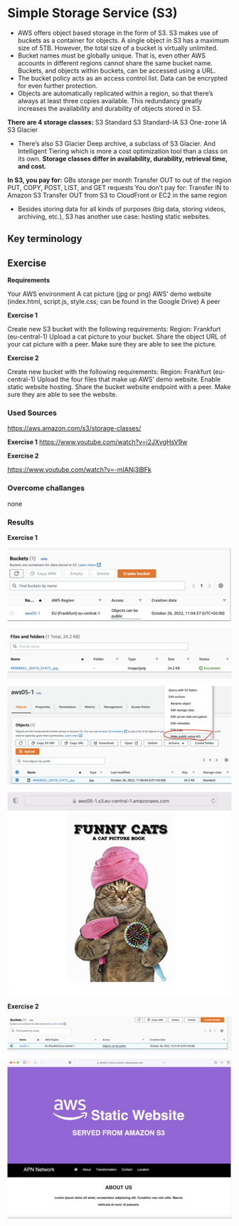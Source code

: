 # Simple Storage Service (S3)

* AWS offers object based storage in the form of S3. S3 makes use of buckets as a container for objects. A single object in S3 has a maximum size of 5TB. However, the total size of a bucket is virtually unlimited.
* Bucket names must be globally unique. That is, even other AWS accounts in different regions cannot share the same bucket name. Buckets, and objects within buckets, can be accessed using a URL.
* The bucket policy acts as an access control list. Data can be encrypted for even further protection.
* Objects are automatically replicated within a region, so that there’s always at least three copies available. This redundancy greatly increases the availability and durability of objects stored in S3.

**There are 4 storage classes:**
S3 Standard
S3 Standard-IA
S3 One-zone IA
S3 Glacier
* There’s also S3 Glacier Deep archive, a subclass of S3 Glacier. And Intelligent Tiering which is more a cost optimization tool than a class on its own.
**Storage classes differ in availability, durability, retrieval time, and cost.**

**In S3, you pay for:**
GBs storage per month
Transfer OUT to out of the region
PUT, COPY, POST, LIST, and GET requests
You don’t pay for:
Transfer IN to Amazon S3
Transfer OUT from S3 to CloudFront or EC2 in the same region

* Besides storing data for all kinds of purposes (big data, storing videos, archiving, etc.), S3 has another use case: hosting static websites.


## Key terminology


## Exercise

**Requirements**

Your AWS environment
A cat picture (jpg or png)
AWS’ demo website (index.html, script.js, style.css; can be found in the Google Drive)
A peer

**Exercise 1**

Create new S3 bucket with the following requirements: Region: Frankfurt (eu-central-1)
Upload a cat picture to your bucket.
Share the object URL of your cat picture with a peer. Make sure they are able to see the picture.

**Exercise 2**

Create new bucket with the following requirements: Region: Frankfurt (eu-central-1)
Upload the four files that make up AWS’ demo website.
Enable static website hosting.
Share the bucket website endpoint with a peer. Make sure they are able to see the website.

### Used Sources

https://aws.amazon.com/s3/storage-classes/

**Exercise 1** 
https://www.youtube.com/watch?v=i2JXvgHsV9w

**Exercise 2** 

https://www.youtube.com/watch?v=-mIANj3lBFk

### Overcome challanges

none

### Results 

**Exercise 1** 

![Screenshot](https://github.com/Techgrounds-Cloud-9/cloud-9-elenageller/blob/main/00_includes/AWS%20week1/aws05-01-1.png) 

![Screenshot](https://github.com/Techgrounds-Cloud-9/cloud-9-elenageller/blob/main/00_includes/AWS%20week1/aws05-01-2.png)

![Screenshot](https://github.com/Techgrounds-Cloud-9/cloud-9-elenageller/blob/main/00_includes/AWS%20week1/aws05-01-3.png)

![Screenshot](https://github.com/Techgrounds-Cloud-9/cloud-9-elenageller/blob/main/00_includes/AWS%20week1/aws05-01-4.png)

**Exercise 2** 

![Screenshot](https://github.com/Techgrounds-Cloud-9/cloud-9-elenageller/blob/main/00_includes/AWS%20week1/aws05-02-1.png)

![Screenshot](https://github.com/Techgrounds-Cloud-9/cloud-9-elenageller/blob/main/00_includes/AWS%20week1/AWS05-02-2.png)

